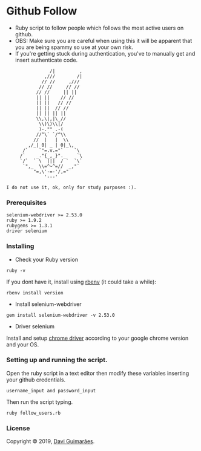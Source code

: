 # Github Follow

* Ruby script to follow people which follows the most active users on github.
* OBS: Make sure you are careful when using this it will be apparent that you are being spammy so use at your own risk.
* If you're getting stuck during authentication, you've to manually get and insert authenticate code.

```
                /|         ,
              ,///        /|
             // //     ,///
            // //     // //
           // //     || ||
           || ||    // //
           || ||   // //
           || ||  // //
           || || || ||
           \\,\|,|\_//
            \\)\)\\|/
            )-."" .-(
           //^\` `/^\\
          //  |   |  \\
        ,/_| 0| _ | 0|_\,
      /`    `"=.v.="`    `\
     /`    _."{_,_}"._    `\
     `/`  ` \  |||  / `  `\`
      `",_  \\=^~^=//  _,"`
          "=,\'-=-'/,="
              '---'

I do not use it, ok, only for study purposes :).
```

### Prerequisites

```
selenium-webdriver >= 2.53.0
ruby >= 1.9.2
rubygems >= 1.3.1
driver selenium
```

### Installing

* Check your Ruby version

```shell
ruby -v
```

If you dont have it, install using [rbenv](https://github.com/rbenv/rbenv) (it could take a while):

```shell
rbenv install version
```

* Install selenium-webdriver

```shell
gem install selenium-webdriver -v 2.53.0
```

* Driver selenium

Install and setup [chrome driver](https://chromedriver.chromium.org/downloads) according to your google chrome version and your OS.

### Setting up and running the script.

Open the ruby script in a text editor then modify these variables inserting your github credentials.

```
username_input and password_input
```

Then run the script typing.

```shell
ruby follow_users.rb
```

### License

Copyright © 2019, [Davi Guimarães](https://github.com/davigl).
